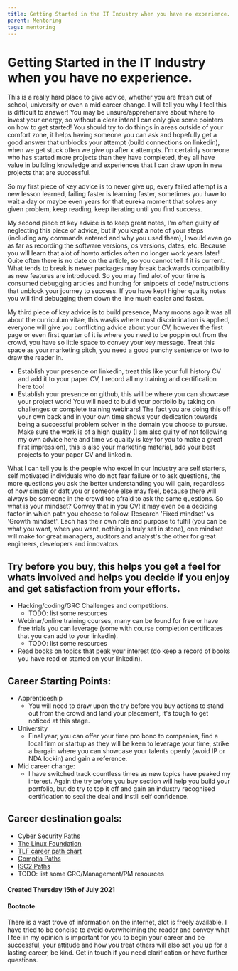 ```yaml
---
title: Getting Started in the IT Industry when you have no experience.
parent: Mentoring
tags: mentoring
---
```


# Getting Started in the IT Industry when you have no experience.

This is a really hard place to give advice, whether you are fresh out of school, university or even a mid career change. 
I will tell you why I feel this is difficult to answer! 
You may be unsure/apprehensive about where to invest your energy, so without a clear intent I can only give some pointers on how to get started! You should try to do things in areas outside of your comfort zone, it helps having someone you can ask and hopefully get a good answer that unblocks your attempt (build connections on linkedin), when we get stuck often we give up after x attempts. I'm certainly someone who has started more projects than they have completed, they all have value in building knowledge and experiences that I can draw upon in new projects that are successful.

So my first piece of key advice is to never give up, every failed attempt is a new lesson learned, failing faster is learning faster, sometimes you have to wait a day or maybe even years for that eureka moment that solves any given problem, keep reading, keep iterating until you find success. 

My second piece of key advice is to keep great notes, I'm often guilty of neglecting this piece of advice, but if you kept a note of your steps (including any commands entered and why you used them), I would even go as far as recording the software versions, os versions, dates, etc. Because you will learn that alot of howto articles often no longer work years later! Quite often there is no date on the article, so you cannot tell if it is current. What tends to break is newer packages may break backwards compatibility as new features are introduced. So you may find alot of your time is consumed debugging articles and hunting for snippets of code/instructions that unblock your journey to success. If you have kept higher quality notes you will find debugging them down the line much easier and faster.

My third piece of key advice is to build presence, Many moons ago it was all about the curriculum vitae, this was/is where most discrimination is applied, everyone will give you conflicting advice about your CV, however the first page or even first quarter of it is where you need to be poppin out from the crowd, you have so little space to convey your key message. Treat this space as your marketing pitch, you need a good punchy sentence or two to draw the reader in.
- Establish your presence on linkedin, treat this like your full history CV and add it to your paper CV, I record all my training and certification here too!
- Establish your presence on github, this will be where you can showcase your project work! You will need to build your portfolio by taking on challenges or complete training webinars! The fact you are doing this off your own back and in your own time shows your dedication towards being a successful problem solver in the domain you choose to pursue. Make sure the work is of a high quality (I am also guilty of not following my own advice here and time vs quality is key for you to make a great first impression), this is also your marketing material, add your best projects to your paper CV and linkedin.

What I can tell you is the people who excel in our Industry are self starters, self motivated individuals who do not fear failure or to ask questions, the more questions you ask the better understanding you will gain, regardless of how simple or daft you or someone else may feel, because there will always be someone in the crowd too afraid to ask the same questions. So what is your mindset? Convey that in you CV! it may even be a deciding factor in which path you choose to follow. Research 'Fixed mindset' vs 'Growth mindset'. Each has their own role and purpose to fulfil (you can be what you want, when you want, nothing is truly set in stone), one mindset will make for great managers, auditors and analyst's the other for great engineers, developers and innovators.

## Try before you buy, this helps you get a feel for whats involved and helps you decide if you enjoy and get satisfaction from your efforts.
- Hacking/coding/GRC Challenges and competitions.
  - TODO: list some resources
- Webinar/online training courses, many can be found for free or have free trials you can leverage (some with course completion certificates that you can add to your linkedin).
  - TODO: list some resources
- Read books on topics that peak your interest (do keep a record of books you have read or started on your linkedin).

## Career Starting Points:
- Apprenticeship
  - You will need to draw upon the try before you buy actions to stand out from the crowd and land your placement, it's tough to get noticed at this stage.
- University
  - Final year, you can offer your time pro bono to companies, find a local firm or startup as they will be keen to leverage your time, strike a bargain where you can showcase your talents openly (avoid IP or NDA lockin) and gain a reference. 
- Mid career change:
  - I have switched track countless times as new topics have peaked my interest. Again the try before you buy section will help you build your portfolio, but do try to top it off and gain an industry recognised certification to seal the deal and instill self confidence.

## Career destination goals:
- [Cyber Security Paths](https://www.crest-approved.org/professional-qualifications/crest-exams/index.html)
- [The Linux Foundation](https://training.linuxfoundation.org/announcements/charting-the-path-to-a-successful-it-career/)
- [TLF career path chart](https://training.linuxfoundation.org/wp-content/uploads/2021/04/LF_Training_CareerRoadmap_Full_FINAL.pdf)
- [Comptia Paths](https://www.comptia.org/content/it-careers-path-roadmap)
- [ISC2 Paths](https://www.isc2.org/Certifications/Associate)
- TODO: list some GRC/Management/PM resources

#### Created Thursday 15th of July 2021

#### Bootnote
There is a vast trove of information on the internet, alot is freely available. I have tried to be concise to avoid overwhelming the reader and convey what I feel in my opinion is important for you to begin your career and be successful, your attitude and how you treat others will also set you up for a lasting career, be kind. Get in touch if you need clarification or have further questions.
